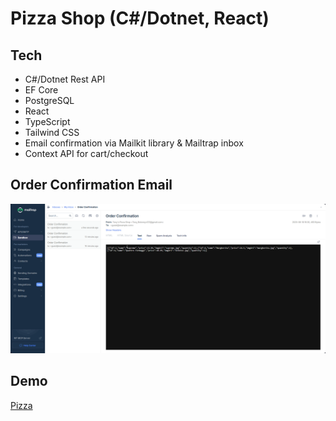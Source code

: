 # Pizza Shop (C#/Dotnet, React)
## Tech
- C#/Dotnet Rest API
- EF Core
- PostgreSQL
- React
- TypeScript
- Tailwind CSS
- Email confirmation via Mailkit library & Mailtrap inbox
- Context API for cart/checkout

## Order Confirmation Email
![Order Confirmation Email](pizzaClient/public/EmailExample.png)
  
## Demo
[Pizza]()
